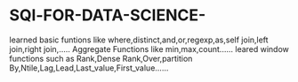 # SQl-FOR-DATA-SCIENCE-
learned basic funtions like where,distinct,and,or,regexp,as,self join,left join,right join,.....
Aggregate Functions like min,max,count......
leared window functions such as Rank,Dense Rank,Over,partition By,Ntile,Lag,Lead,Last_value,First_value......
